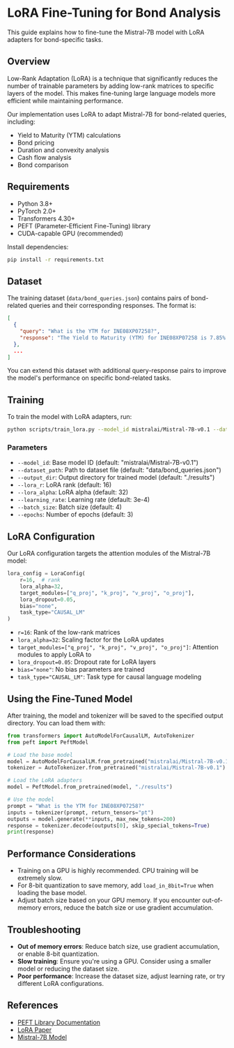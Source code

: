 # LoRA Fine-Tuning for Bond Analysis

This guide explains how to fine-tune the Mistral-7B model with LoRA adapters for bond-specific tasks.

## Overview

Low-Rank Adaptation (LoRA) is a technique that significantly reduces the number of trainable parameters by adding low-rank matrices to specific layers of the model. This makes fine-tuning large language models more efficient while maintaining performance.

Our implementation uses LoRA to adapt Mistral-7B for bond-related queries, including:
- Yield to Maturity (YTM) calculations
- Bond pricing
- Duration and convexity analysis
- Cash flow analysis
- Bond comparison

## Requirements

- Python 3.8+
- PyTorch 2.0+
- Transformers 4.30+
- PEFT (Parameter-Efficient Fine-Tuning) library
- CUDA-capable GPU (recommended)

Install dependencies:

```bash
pip install -r requirements.txt
```

## Dataset

The training dataset (`data/bond_queries.json`) contains pairs of bond-related queries and their corresponding responses. The format is:

```json
[
  {
    "query": "What is the YTM for INE08XP07258?",
    "response": "The Yield to Maturity (YTM) for INE08XP07258 is 7.85%..."
  },
  ...
]
```

You can extend this dataset with additional query-response pairs to improve the model's performance on specific bond-related tasks.

## Training

To train the model with LoRA adapters, run:

```bash
python scripts/train_lora.py --model_id mistralai/Mistral-7B-v0.1 --dataset_path data/bond_queries.json
```

### Parameters

- `--model_id`: Base model ID (default: "mistralai/Mistral-7B-v0.1")
- `--dataset_path`: Path to dataset file (default: "data/bond_queries.json")
- `--output_dir`: Output directory for trained model (default: "./results")
- `--lora_r`: LoRA rank (default: 16)
- `--lora_alpha`: LoRA alpha (default: 32)
- `--learning_rate`: Learning rate (default: 3e-4)
- `--batch_size`: Batch size (default: 4)
- `--epochs`: Number of epochs (default: 3)

## LoRA Configuration

Our LoRA configuration targets the attention modules of the Mistral-7B model:

```python
lora_config = LoraConfig(
    r=16,  # rank
    lora_alpha=32,
    target_modules=["q_proj", "k_proj", "v_proj", "o_proj"],
    lora_dropout=0.05,
    bias="none",
    task_type="CAUSAL_LM"
)
```

- `r=16`: Rank of the low-rank matrices
- `lora_alpha=32`: Scaling factor for the LoRA updates
- `target_modules=["q_proj", "k_proj", "v_proj", "o_proj"]`: Attention modules to apply LoRA to
- `lora_dropout=0.05`: Dropout rate for LoRA layers
- `bias="none"`: No bias parameters are trained
- `task_type="CAUSAL_LM"`: Task type for causal language modeling

## Using the Fine-Tuned Model

After training, the model and tokenizer will be saved to the specified output directory. You can load them with:

```python
from transformers import AutoModelForCausalLM, AutoTokenizer
from peft import PeftModel

# Load the base model
model = AutoModelForCausalLM.from_pretrained("mistralai/Mistral-7B-v0.1")
tokenizer = AutoTokenizer.from_pretrained("mistralai/Mistral-7B-v0.1")

# Load the LoRA adapters
model = PeftModel.from_pretrained(model, "./results")

# Use the model
prompt = "What is the YTM for INE08XP07258?"
inputs = tokenizer(prompt, return_tensors="pt")
outputs = model.generate(**inputs, max_new_tokens=200)
response = tokenizer.decode(outputs[0], skip_special_tokens=True)
print(response)
```

## Performance Considerations

- Training on a GPU is highly recommended. CPU training will be extremely slow.
- For 8-bit quantization to save memory, add `load_in_8bit=True` when loading the base model.
- Adjust batch size based on your GPU memory. If you encounter out-of-memory errors, reduce the batch size or use gradient accumulation.

## Troubleshooting

- **Out of memory errors**: Reduce batch size, use gradient accumulation, or enable 8-bit quantization.
- **Slow training**: Ensure you're using a GPU. Consider using a smaller model or reducing the dataset size.
- **Poor performance**: Increase the dataset size, adjust learning rate, or try different LoRA configurations.

## References

- [PEFT Library Documentation](https://huggingface.co/docs/peft/index)
- [LoRA Paper](https://arxiv.org/abs/2106.09685)
- [Mistral-7B Model](https://huggingface.co/mistralai/Mistral-7B-v0.1) 